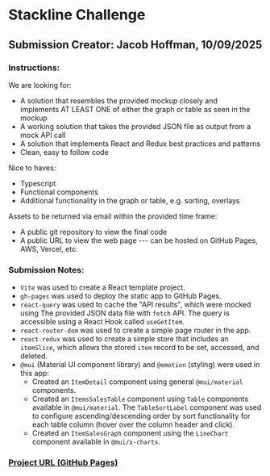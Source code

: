 # Stackline Challenge

## Submission Creator: Jacob Hoffman, 10/09/2025

### Instructions:

We are looking for:
- A solution that resembles the provided mockup closely and implements AT LEAST ONE of either the graph or table as seen in the mockup
- A working solution that takes the provided JSON file as output from a mock API call
- A solution that implements React and Redux best practices and patterns
- Clean, easy to follow code

Nice to haves:
- Typescript
- Functional components
- Additional functionality in the graph or table, e.g. sorting, overlays

Assets to be returned via email within the provided time frame:
- A public git repository to view the final code
- A public URL to view the web page --- can be hosted on GitHub Pages, AWS, Vercel, etc.

### Submission Notes:

- `Vite` was used to create a React template project.
- `gh-pages` was used to deploy the static app to GitHub Pages.
- `react-query` was used to cache the "API results", which were mocked using The provided JSON data file with `fetch` API. The query is accessible using a React Hook called `useGetItem`.
- `react-router-dom` was used to create a simple page router in the app.
- `react-redux` was used to create a simple store that includes an `itemSlice`, which allows the stored `item` record to be set, accessed, and deleted.
- `@mui` (Material UI component library) and `@emotion` (styling) were used in this app:
   - Created an `ItemDetail` component using general `@mui/material` components.
   - Created an `ItemsSalesTable` component using `Table` components available in `@mui/material`. The `TableSortLabel` component was used to configure ascending/descending order by sort functionality for each table column (hover over the column header and click).
   - Created an `ItemSalesGraph` component using the `LineChart` component available in `@mui/x-charts`.

### [Project URL (GitHub Pages)](https://jacob-hoff-man.github.io/stackline-challenge/)


